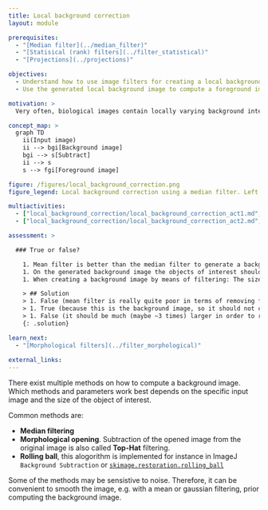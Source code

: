 ```yaml
---
title: Local background correction
layout: module

prerequisites:
  - "[Median filter](../median_filter)"
  - "[Statisical (rank) filters](../filter_statistical)"
  - "[Projections](../projections)"

objectives:
  - Understand how to use image filters for creating a local background image
  - Use the generated local background image to compute a foreground image

motivation: >
  Very often, biological images contain locally varying background intensities. This hampers both segmentation and intensity quantification. However, often it is possible to generate a background image that can be subtracted in order to yield a foreground image with zero background. It is very important to know about this, because removing spatially varying background is a prevalent task in bioimage analysis.

concept_map: >
  graph TD
    ii(Input image)
    ii --> bgi[Background image]
    bgi --> s[Subtract]
    ii --> s
    s --> fgi[Foreground image]

figure: /figures/local_background_correction.png
figure_legend: Local background correction using a median filter. Left - Raw data. Middle - Median filtered image (background). Right - Difference image (foreground).

multiactivities:
  - ["local_background_correction/local_background_correction_act1.md", [["ImageJ GUI", "local_background_correction/local_background_correction_act1_imagejgui.md", "markdown"], ["ImageJ Macro", "local_background_correction/local_background_correction_act1_imagejmacro.ijm", "java"], ["skimage napari", "local_background_correction/local_background_correction_act1_skimage_napari.py", "python"]]]
  - ["local_background_correction/local_background_correction_act2.md", [["ImageJ GUI", "local_background_correction/local_background_correction_act2_imagejgui.md", "markdown"], ["ImageJ Macro", "local_background_correction/local_background_correction_act2_imagejmacro.ijm", "java"], ["ImageJ Jython", "local_background_correction/local_background_correction_act2_jython.py", "python"], ["skimage napari", "local_background_correction/local_background_correction_act2_skimage_napari.py", "python"]]]

assessment: >

  ### True or false?

    1. Mean filter is better than the median filter to generate a background image.
    1. On the generated background image the objects of interest should not be visible.
    1. When creating a background image by means of filtering: The size of the filter's structuring element should be much smaller than the size of the objects.

    > ## Solution
    > 1. False (mean filter is really quite poor in terms of removing foreground information)
    > 1. True (because this is the background image, so it should not contain any foreground information)
    > 1. False (it should be much (maybe ~3 times) larger in order to remove the objects from the image)
    {: .solution}

learn_next:
  - "[Morphological filters](../filter_morphological)"
  
external_links:
---
```


There exist multiple methods on how to compute a background image. 
Which methods and parameters work best depends on the specific input image and the size of the object of interest. 


Common methods are:

* **Median filtering**
* **Morphological opening**. Subtraction of the opened image from the original image is also called **Top-Hat** filtering. 
* **Rolling ball**, this alogorithm is implemented for instance in ImageJ `Background Subtraction` or [`skimage.restoration.rolling_ball`](https://scikit-image.org/docs/stable/api/skimage.restoration.html#skimage.restoration.rolling_ball)

Some of the methods may be sensistive to noise. Therefore, it can be convenient to smooth the image, e.g. with a mean or gaussian filtering,  prior computing the background image.  
